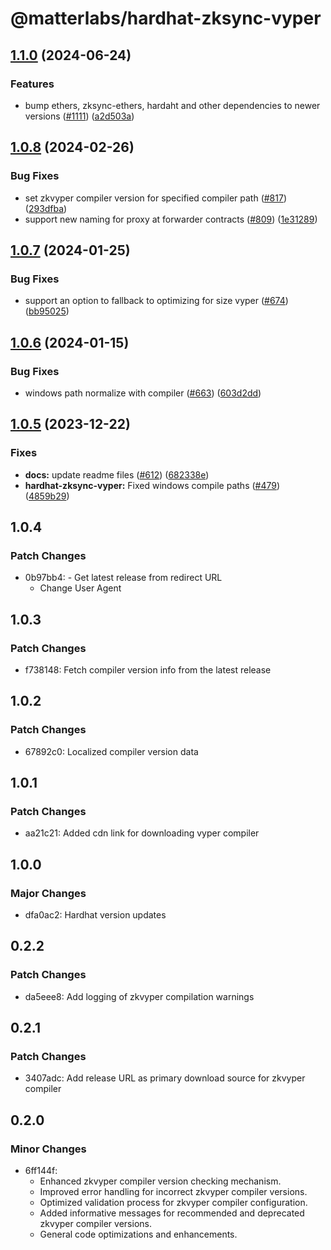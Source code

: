 # @matterlabs/hardhat-zksync-vyper

## [1.1.0](https://github.com/matter-labs/hardhat-zksync/compare/@matterlabs/hardhat-zksync-vyper-v1.0.8...@matterlabs/hardhat-zksync-vyper-v1.1.0) (2024-06-24)


### Features

* bump ethers, zksync-ethers, hardaht and other dependencies to newer versions ([#1111](https://github.com/matter-labs/hardhat-zksync/issues/1111)) ([a2d503a](https://github.com/matter-labs/hardhat-zksync/commit/a2d503abe3f504859651f22998046576eddf6579))

## [1.0.8](https://github.com/matter-labs/hardhat-zksync/compare/@matterlabs/hardhat-zksync-vyper-v1.0.7...@matterlabs/hardhat-zksync-vyper-v1.0.8) (2024-02-26)


### Bug Fixes

* set zkvyper compiler version for specified compiler path ([#817](https://github.com/matter-labs/hardhat-zksync/issues/817)) ([293dfba](https://github.com/matter-labs/hardhat-zksync/commit/293dfba9287ab94400a954784093a2b5720ca716))
* support new naming for proxy at forwarder contracts ([#809](https://github.com/matter-labs/hardhat-zksync/issues/809)) ([1e31289](https://github.com/matter-labs/hardhat-zksync/commit/1e31289d3011f5e71a843455a12ba1062f1d6050))

## [1.0.7](https://github.com/matter-labs/hardhat-zksync/compare/@matterlabs/hardhat-zksync-vyper-v1.0.6...@matterlabs/hardhat-zksync-vyper-v1.0.7) (2024-01-25)


### Bug Fixes

* support an option to fallback to optimizing for size vyper ([#674](https://github.com/matter-labs/hardhat-zksync/issues/674)) ([bb95025](https://github.com/matter-labs/hardhat-zksync/commit/bb95025f966e11466684b79f833d8cd3ce81f931))

## [1.0.6](https://github.com/matter-labs/hardhat-zksync/compare/@matterlabs/hardhat-zksync-vyper-v1.0.5...@matterlabs/hardhat-zksync-vyper-v1.0.6) (2024-01-15)


### Bug Fixes

* windows path normalize with compiler ([#663](https://github.com/matter-labs/hardhat-zksync/issues/663)) ([603d2dd](https://github.com/matter-labs/hardhat-zksync/commit/603d2dd089329a00163399925088a898fe1647ea))

## [1.0.5](https://github.com/matter-labs/hardhat-zksync/compare/@matterlabs/hardhat-zksync-vyper@1.0.4...@matterlabs/hardhat-zksync-vyper-v1.0.5) (2023-12-22)


### Fixes

* **docs:** update readme files ([#612](https://github.com/matter-labs/hardhat-zksync/issues/612)) ([682338e](https://github.com/matter-labs/hardhat-zksync/commit/682338e60f52021206325ff6eeec2c394a118642))
* **hardhat-zksync-vyper:** Fixed windows compile paths ([#479](https://github.com/matter-labs/hardhat-zksync/issues/479)) ([4859b29](https://github.com/matter-labs/hardhat-zksync/commit/4859b293ad53ca608df277ddb349dae6d1237394))

## 1.0.4

### Patch Changes

- 0b97bb4: - Get latest release from redirect URL
  - Change User Agent

## 1.0.3

### Patch Changes

- f738148: Fetch compiler version info from the latest release

## 1.0.2

### Patch Changes

- 67892c0: Localized compiler version data

## 1.0.1

### Patch Changes

- aa21c21: Added cdn link for downloading vyper compiler

## 1.0.0

### Major Changes

- dfa0ac2: Hardhat version updates

## 0.2.2

### Patch Changes

- da5eee8: Add logging of zkvyper compilation warnings

## 0.2.1

### Patch Changes

- 3407adc: Add release URL as primary download source for zkvyper compiler

## 0.2.0

### Minor Changes

- 6ff144f:
  - Enhanced zkvyper compiler version checking mechanism.
  - Improved error handling for incorrect zkvyper compiler versions.
  - Optimized validation process for zkvyper compiler configuration.
  - Added informative messages for recommended and deprecated zkvyper compiler versions.
  - General code optimizations and enhancements.
